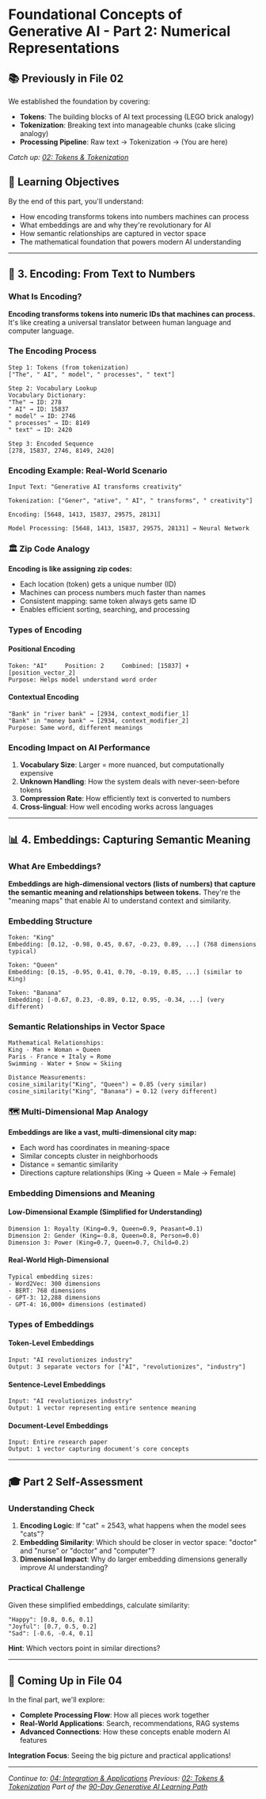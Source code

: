 # Foundational Concepts of Generative AI - Part 2: Numerical Representations

## 📚 Previously in File 02

We established the foundation by covering:

- **Tokens**: The building blocks of AI text processing (LEGO brick analogy)
- **Tokenization**: Breaking text into manageable chunks (cake slicing analogy)
- **Processing Pipeline**: Raw text → Tokenization → (You are here)

*Catch up: [02: Tokens & Tokenization](./02_tokens-tokenization.md)*

## 🎯 Learning Objectives

By the end of this part, you'll understand:

- How encoding transforms tokens into numbers machines can process
- What embeddings are and why they're revolutionary for AI
- How semantic relationships are captured in vector space
- The mathematical foundation that powers modern AI understanding

---

## 🔢 3. Encoding: From Text to Numbers

### What Is Encoding?

**Encoding transforms tokens into numeric IDs that machines can process.** It's like creating a universal translator between human language and computer language.

### The Encoding Process

```text
Step 1: Tokens (from tokenization)
["The", " AI", " model", " processes", " text"]

Step 2: Vocabulary Lookup
Vocabulary Dictionary:
"The" → ID: 278
" AI" → ID: 15837
" model" → ID: 2746
" processes" → ID: 8149
" text" → ID: 2420

Step 3: Encoded Sequence
[278, 15837, 2746, 8149, 2420]
```

### Encoding Example: Real-World Scenario

```text
Input Text: "Generative AI transforms creativity"

Tokenization: ["Gener", "ative", " AI", " transforms", " creativity"]

Encoding: [5648, 1413, 15837, 29575, 28131]

Model Processing: [5648, 1413, 15837, 29575, 28131] → Neural Network
```

### 🏛️ Zip Code Analogy

**Encoding is like assigning zip codes:**

- Each location (token) gets a unique number (ID)
- Machines can process numbers much faster than names
- Consistent mapping: same token always gets same ID
- Enables efficient sorting, searching, and processing

### Types of Encoding

#### Positional Encoding

```text
Token: "AI"     Position: 2     Combined: [15837] + [position_vector_2]
Purpose: Helps model understand word order
```

#### Contextual Encoding

```text
"Bank" in "river bank" → [2934, context_modifier_1]
"Bank" in "money bank" → [2934, context_modifier_2]
Purpose: Same word, different meanings
```

### Encoding Impact on AI Performance

1. **Vocabulary Size**: Larger = more nuanced, but computationally expensive
2. **Unknown Handling**: How the system deals with never-seen-before tokens
3. **Compression Rate**: How efficiently text is converted to numbers
4. **Cross-lingual**: How well encoding works across languages

---

## 📊 4. Embeddings: Capturing Semantic Meaning

### What Are Embeddings?

**Embeddings are high-dimensional vectors (lists of numbers) that capture the semantic meaning and relationships between tokens.** They're the "meaning maps" that enable AI to understand context and similarity.

### Embedding Structure

```text
Token: "King"
Embedding: [0.12, -0.98, 0.45, 0.67, -0.23, 0.89, ...] (768 dimensions typical)

Token: "Queen"
Embedding: [0.15, -0.95, 0.41, 0.70, -0.19, 0.85, ...] (similar to King)

Token: "Banana"
Embedding: [-0.67, 0.23, -0.89, 0.12, 0.95, -0.34, ...] (very different)
```

### Semantic Relationships in Vector Space

```text
Mathematical Relationships:
King - Man + Woman ≈ Queen
Paris - France + Italy ≈ Rome
Swimming - Water + Snow ≈ Skiing

Distance Measurements:
cosine_similarity("King", "Queen") = 0.85 (very similar)
cosine_similarity("King", "Banana") = 0.12 (very different)
```

### 🗺️ Multi-Dimensional Map Analogy

**Embeddings are like a vast, multi-dimensional city map:**

- Each word has coordinates in meaning-space
- Similar concepts cluster in neighborhoods
- Distance = semantic similarity
- Directions capture relationships (King → Queen = Male → Female)

### Embedding Dimensions and Meaning

#### Low-Dimensional Example (Simplified for Understanding)

```text
Dimension 1: Royalty (King=0.9, Queen=0.9, Peasant=0.1)
Dimension 2: Gender (King=-0.8, Queen=0.8, Person=0.0)
Dimension 3: Power (King=0.7, Queen=0.7, Child=0.2)
```

#### Real-World High-Dimensional

```text
Typical embedding sizes:
- Word2Vec: 300 dimensions
- BERT: 768 dimensions
- GPT-3: 12,288 dimensions
- GPT-4: 16,000+ dimensions (estimated)
```

### Types of Embeddings

#### Token-Level Embeddings

```text
Input: "AI revolutionizes industry"
Output: 3 separate vectors for ["AI", "revolutionizes", "industry"]
```

#### Sentence-Level Embeddings

```text
Input: "AI revolutionizes industry"
Output: 1 vector representing entire sentence meaning
```

#### Document-Level Embeddings

```text
Input: Entire research paper
Output: 1 vector capturing document's core concepts
```

---

## 🎓 Part 2 Self-Assessment

### Understanding Check

1. **Encoding Logic**: If "cat" = 2543, what happens when the model sees "cats"?
2. **Embedding Similarity**: Which should be closer in vector space: "doctor" and "nurse" or "doctor" and "computer"?
3. **Dimensional Impact**: Why do larger embedding dimensions generally improve AI understanding?

### Practical Challenge

Given these simplified embeddings, calculate similarity:

```text
"Happy": [0.8, 0.6, 0.1]
"Joyful": [0.7, 0.5, 0.2]
"Sad": [-0.6, -0.4, 0.1]
```

**Hint**: Which vectors point in similar directions?

---

## 🔄 Coming Up in File 04

In the final part, we'll explore:

- **Complete Processing Flow**: How all pieces work together
- **Real-World Applications**: Search, recommendations, RAG systems
- **Advanced Connections**: How these concepts enable modern AI features

**Integration Focus**: Seeing the big picture and practical applications!

---

*Continue to: [04: Integration & Applications](./04_integration-applications.md)*
*Previous: [02: Tokens & Tokenization](./02_tokens-tokenization.md)*
*Part of the [90-Day Generative AI Learning Path](../learning-path-90-days.md)*
